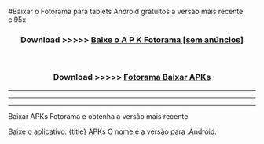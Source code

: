 #Baixar o Fotorama   para tablets Android gratuitos a versão mais recente cj95x


<div align="center">
<h3>Download >>>>> <a href="https://pt-web.web.app/?pt= Fotorama ">Baixe o A P K Fotorama  [sem anúncios]</a></h3><br>

<h3>Download >>>>> <a href="https://pt-web.web.app/?pt= Fotorama ">Fotorama  Baixar APKs</a></h3>
</div>

----------------------------------------------------------

----------------------------------------------------------

----------------------------------------------------------

Baixar APKs Fotorama  e obtenha a versão mais recente

Baixe o aplicativo. {title} APKs O nome é a versão para .Android.


